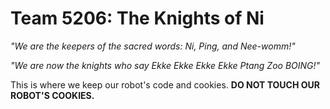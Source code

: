 Team 5206: The Knights of Ni
==================


*"We are the keepers of the sacred words: Ni, Ping, and Nee-womm!"*

*"We are now the knights who say Ekke Ekke Ekke Ekke Ptang Zoo BOING!"*

This is where we keep our robot's code and cookies.
**DO NOT TOUCH OUR ROBOT'S COOKIES.**
